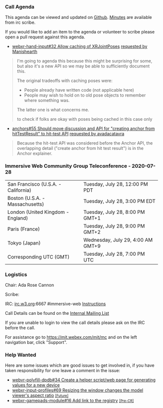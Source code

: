 ### Call Agenda

This agenda can be viewed and updated on [Github](https://github.com/immersive-web/administrivia/blob/master/meetings/cg/2020-07-28-Immersive_Web_Community_Group_Teleconference-agenda.md). [Minutes](https://www.w3.org/2020/07/28-immersive-web-minutes.html) are available from irc scribe.

If you would like to add an item to the agenda or volunteer to scribe please open a pull request against this agenda.

* [webxr-hand-input#32 Allow caching of XRJointPoses](https://github.com/immersive-web/webxr-hand-input/pull/32) [requested by Manishearth](https://github.com/immersive-web/webxr-hand-input/pull/32#issuecomment-663743427)
> I'm going to agenda this because this might be surprising for some, but also it's a new API so we may be able to sufficiently document this.
>
>The original tradeoffs with caching poses were:
>
> - People already have written code (not applicable here)
> - People may wish to hold on to old pose objects to remember where something was.
>
>The latter one is what concerns me.
>
> to check if folks are okay with poses being cached in this case only

* [anchors#55 Should move discussion and API for "creating anchor from hitTestResult" to hit-test API](https://github.com/immersive-web/anchors/issues/55) [requested by avadacatavra](https://github.com/immersive-web/anchors/issues/55#issuecomment-661907248)
> Because the hit-test API was considered before the Anchor API, the overlapping detail ("create anchor from hit test result") is in the Anchor explainer.
 >

### Immersive Web Community Group Teleconference - 2020-07-28

<table>
<tr><td> San Francisco (U.S.A. - California) <td> Tuesday, July 28, 12:00 PM PDT
<tr><td> Boston (U.S.A. - Massachusetts) <td> Tuesday, July 28, 3:00 PM EDT
<tr><td> London (United Kingdom - England) <td> Tuesday, July 28, 8:00 PM GMT+1
<tr><td> Paris (France) <td> Tuesday, July 28, 9:00 PM GMT+2
<tr><td> Tokyo (Japan) <td> Wednesday, July 29, 4:00 AM GMT+9
<tr><td> Corresponding UTC (GMT) <td> Tuesday, July 28, 7:00 PM UTC
</table>

### Logistics

Chair: Ada Rose Cannon

Scribe:

IRC: [irc.w3.org](http://irc.w3.org/):6667 #immersive-web [Instructions](https://github.com/immersive-web/administrivia/blob/master/IRC.md)

Call Details can be found on the [Internal Mailing List](https://lists.w3.org/Archives/Member/internal-immersive-web/2019Feb/0002.html)

If you are unable to login to view the call details please ask on the IRC before the call.

For assistance go to https://mit.webex.com/mit/mc  and on the left navigation bar, click "Support".

### Help Wanted

Here are some issues which are good issues to get involved in, if you have taken responsibility for one leave a comment in the issue:

- [webvr-polyfill-dpdb#34 Create a helper script/web page for generating values for a new device](https://github.com/immersive-web/webvr-polyfill-dpdb/issues/34)
- [webxr-input-profiles#69 Resizing the window changes the model viewer's aspect ratio](https://github.com/immersive-web/webxr-input-profiles/issues/69) [<small>[Future]</small>](https://api.github.com/repos/immersive-web/webxr-input-profiles/milestones/4)
- [webxr-gamepads-module#16 Add link to the registry](https://github.com/immersive-web/webxr-gamepads-module/issues/16) [<small>[Pre-CR]</small>](https://api.github.com/repos/immersive-web/webxr-gamepads-module/milestones/1)


              

